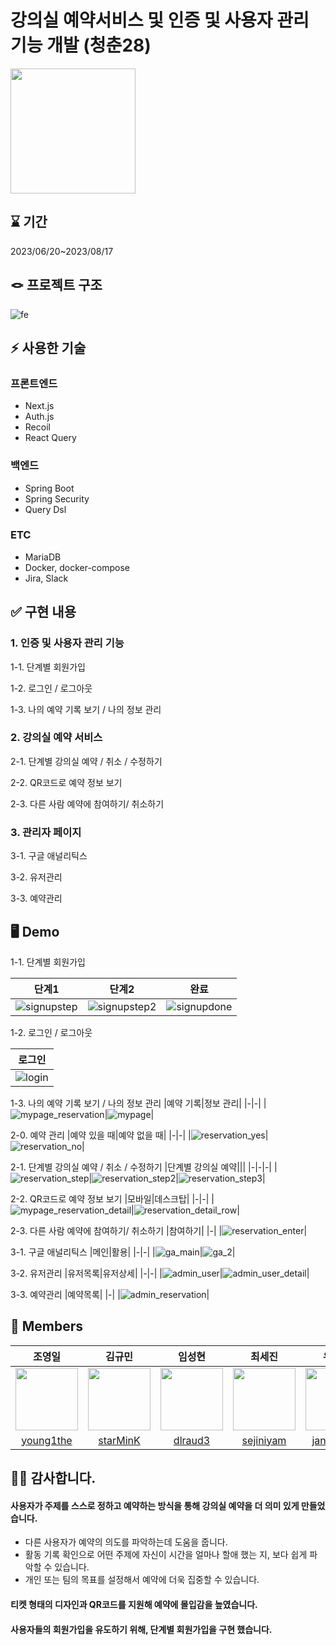 # 강의실 예약서비스 및 인증 및 사용자 관리 기능 개발 (청춘28)
<img src="https://github.com/28chungchun/chungchun-builder/assets/86599495/9aa47881-dc35-41d2-addf-00d851f551a4" width="200" height="200"/>

## ⌛ 기간

2023/06/20~2023/08/17

## 🪢 프로젝트 구조
![fe](https://github.com/28chungchun/chungchun28/assets/86599495/532eaa80-02a7-41b4-939f-b3f562c4cd9c)

## ⚡️ 사용한 기술

### 프론트엔드
- Next.js
- Auth.js
- Recoil
- React Query

### 백엔드
- Spring Boot
- Spring Security
- Query Dsl

### ETC
- MariaDB
- Docker, docker-compose
- Jira, Slack

## ✅ 구현 내용

### 1. 인증 및 사용자 관리 기능
1-1. 단계별 회원가입

1-2. 로그인 / 로그아웃

1-3. 나의 예약 기록 보기 / 나의 정보 관리

### 2. 강의실 예약 서비스
2-1. 단계별 강의실 예약 / 취소 / 수정하기

2-2. QR코드로 예약 정보 보기

2-3. 다른 사람 예약에 참여하기/ 취소하기

### 3. 관리자 페이지
3-1. 구글 애널리틱스

3-2. 유저관리

3-3. 예약관리

## 🖥 Demo

1-1. 단계별 회원가입

|단계1|단계2|완료|
|---|-|-|
|![signupstep](https://github.com/28chungchun/chungchun28/assets/86599495/0b8adf0e-732c-4074-9c96-8cc3c38012a7)|![signupstep2](https://github.com/28chungchun/chungchun28/assets/86599495/189c4738-da13-4561-bf32-f5dc774667fa)|![signupdone](https://github.com/28chungchun/chungchun28/assets/86599495/65785c2c-cd47-4832-8506-7609f2c6964d)|

1-2. 로그인 / 로그아웃

|로그인|
|-|
|![login](https://github.com/28chungchun/chungchun28/assets/86599495/055bc086-b093-4e5e-9f9e-b12ddf5c7e33)|

1-3. 나의 예약 기록 보기 / 나의 정보 관리
|예약 기록|정보 관리|
|-|-|
|![mypage_reservation](https://github.com/28chungchun/chungchun28/assets/86599495/9555fb34-87a6-46f1-9f83-ad6963bd87ed)|![mypage](https://github.com/28chungchun/chungchun28/assets/86599495/6eda6017-53dd-4afa-b185-2df614f4a56a)|

2-0. 예약 관리
|예약 있을 때|예약 없을 때|
|-|-|
|![reservation_yes](https://github.com/28chungchun/chungchun28/assets/86599495/9c8921fe-5f7a-4bf4-a1ad-cec337d450eb)|![reservation_no](https://github.com/28chungchun/chungchun28/assets/86599495/361569c7-bb29-4360-aeb9-3524b93357c0)|



2-1. 단계별 강의실 예약 / 취소 / 수정하기
|단계별 강의실 예약|||
|-|-|-|
|![reservation_step](https://github.com/28chungchun/chungchun28/assets/86599495/fc61ca4f-ebae-4b32-9051-fcbc1bc35e2c)|![reservation_step2](https://github.com/28chungchun/chungchun28/assets/86599495/fe0bb0ff-ac45-4f48-b6f9-7fd024784d92)|![reservation_step3](https://github.com/28chungchun/chungchun28/assets/86599495/3928f504-378e-41dc-b40b-02a69cab4996)|

2-2. QR코드로 예약 정보 보기
|모바일|데스크탑|
|-|-|
|![mypage_reservation_detail](https://github.com/28chungchun/chungchun28/assets/86599495/53cad739-5e96-41e7-a97f-10eb494939aa)|![reservation_detail_row](https://github.com/28chungchun/chungchun28/assets/86599495/8c69cd75-7b74-4e2e-8c3b-1e4f4b61da76)|



2-3. 다른 사람 예약에 참여하기/ 취소하기
|참여하기|
|-|
|![reservation_enter](https://github.com/28chungchun/chungchun28/assets/86599495/d52d05d1-48ef-4f4c-9945-e49fac48aca6)|

3-1. 구글 애널리틱스
|메인|활용|
|-|-|
|![ga_main](https://github.com/28chungchun/chungchun28/assets/86599495/a01e9f8f-536f-4a14-86cc-f57f35fafa2d)|![ga_2](https://github.com/28chungchun/chungchun28/assets/86599495/740239fc-07f3-4ec6-afc4-be5fbf34fbaf)|

3-2. 유저관리
|유저목록|유저상세|
|-|-|
|![admin_user](https://github.com/28chungchun/chungchun28/assets/86599495/944c19a8-1bf9-4e39-b23f-13dcf2e8774e)|![admin_user_detail](https://github.com/28chungchun/chungchun28/assets/86599495/9d91a8b5-8c72-4e2f-b359-a99f9fb2192d)|

3-3. 예약관리
|예약목록|
|-|
|![admin_reservation](https://github.com/28chungchun/chungchun28/assets/86599495/4c952351-870e-4ebb-8b77-8a7193073323)|

## 🐣 Members


|                                              조영일                                              |                                             김규민                                              |                                             임성현                                              |                                             최세진                                              |                                             우장희                                              |                                             안지현                                              |                                             이명철                                              |설예진|
| :----------------------------------------------------------------------------------------------: | :---------------------------------------------------------------------------------------------: | :---------------------------------------------------------------------------------------------: | :---------------------------------------------------------------------------------------------: | :---------------------------------------------------------------------------------------------: |:---------------------------------------------------------------------------------------------: |:---------------------------------------------------------------------------------------------: |:---------------------------------------------------------------------------------------------: |
|<img src="https://avatars.githubusercontent.com/u/86599495?v=4" width="100" height="100"/>       | <img src="https://avatars.githubusercontent.com/u/106909332?v=4" width="100" height="100"/>     |  <img src="https://avatars.githubusercontent.com/u/132827203?v=4" width="100" height="100"/> | <img src="https://avatars.githubusercontent.com/u/136671151?v=4" width="100" height="100"/>|<img src="https://avatars.githubusercontent.com/u/136553440?v=4" width="100" height="100"/>|<img src="https://avatars.githubusercontent.com/u/136677360?v=4" width="100" height="100"/>| <img src="https://avatars.githubusercontent.com/u/136779345?v=4" width="100" height="100"/>| <img src="https://avatars.githubusercontent.com/u/72060838?v=4" width="100" height="100"/>|
|                           [young1the](https://github.com/young1the)                              |                            [starMinK](https://github.com/starMinK)                            |                             [dlraud3](https://github.com/dlraud3)                          |                               [sejiniyam](https://github.com/sejiniyam)          |                               [jangheeda](https://github.com/jangheeda)         |   [jhreposi](https://github.com/jhreposi) | [MyungChulEE](https://github.com/MyungChulEE)| [yejin-s](https://github.com/yejin-s)|


## 🙇‍♂️ 감사합니다.
#### 사용자가 주제를 스스로 정하고 예약하는 방식을 통해 강의실 예약을 더 의미 있게 만들었습니다.
- 다른 사용자가 예약의 의도를 파악하는데 도움을 줍니다.
- 활동 기록 확인으로 어떤 주제에 자신이 시간을 얼마나 할애 했는 지, 보다 쉽게 파악할 수 있습니다.
- 개인 또는 팀의 목표를 설정해서 예약에 더욱 집중할 수 있습니다.
#### 티켓 형태의 디자인과 QR코드를 지원해 예약에 몰입감을 높였습니다.
#### 사용자들의 회원가입을 유도하기 위해, 단계별 회원가입을 구현 했습니다.


